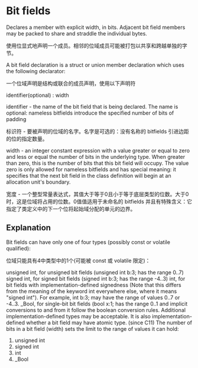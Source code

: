 # Bit fields

Declares a member with explicit width, in bits. Adjacent bit field members may be packed to share and straddle the individual bytes.

使用位显式地声明一个成员。相邻的位域成员可能被打包以共享和跨越单独的字节。

A bit field declaration is a struct or union member declaration which uses the following declarator:

一个位域声明是结构或联合的成员声明，使用以下声明符

identifier(optional) : width		

identifier	-	the name of the bit field that is being declared. The name is optional: nameless bitfields introduce the specified number of bits of padding

标识符 - 要被声明的位域的名字。名字是可选的：没有名称的 bitfields 引进边距的位的指定数量。

width	-	an integer constant expression with a value greater or equal to zero and less or equal the number of bits in the underlying type. When greater than zero, this is the number of bits that this bit field will occupy. The value zero is only allowed for nameless bitfields and has special meaning: it specifies that the next bit field in the class definition will begin at an allocation unit's boundary.

宽度 - 一个整型常量表达式，其值大于等于0且小于等于底层类型的位数。大于0时，这是位域将占用的位数。0值值适用于未命名的 bitfields 并且有特殊含义：它指定了类定义中的下一个位将起始域分配的单元的边界。

## Explanation

Bit fields can have only one of four types (possibly const or volatile qualified):

位域只能具有4中类型中的1个(可能被 const 或 volatile 限定)：

unsigned int, for unsigned bit fields (unsigned int b:3; has the range 0..7)
signed int, for signed bit fields (signed int b:3; has the range -4..3)
int, for bit fields with implementation-defined signedness (Note that this differs from the meaning of the keyword int everywhere else, where it means "signed int"). For example, int b:3; may have the range of values 0..7 or -4..3.
_Bool, for single-bit bit fields (bool x:1; has the range 0..1 and implicit conversions to and from it follow the boolean conversion rules.
Additional implementation-defined types may be acceptable. It is also implementation-defined whether a bit field may have atomic type. (since C11) The number of bits in a bit field (width) sets the limit to the range of values it can hold:

1. unsigned int
2. signed int
3. int
4. _Bool

